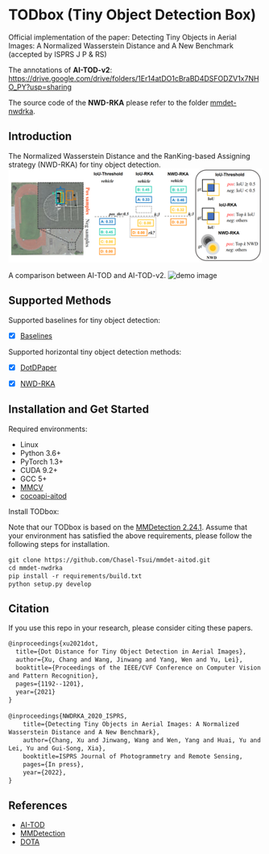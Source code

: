 # TODbox (Tiny Object Detection Box)
Official implementation of the paper: Detecting Tiny Objects in Aerial Images: A Normalized Wasserstein Distance and A New Benchmark (accepted by ISPRS J P & RS)

The annotations of **AI-TOD-v2**: https://drive.google.com/drive/folders/1Er14atDO1cBraBD4DSFODZV1x7NHO_PY?usp=sharing

The source code of the **NWD-RKA** please refer to the folder [mmdet-nwdrka](https://github.com/Chasel-Tsui/mmdet-aitod/tree/main/mmdet-nwdrka). 

## Introduction
The Normalized Wasserstein Distance and the RanKing-based Assigning strategy (NWD-RKA) for tiny object detection. 
![demo image](figures/nwdrka.PNG)

A comparison between AI-TOD and AI-TOD-v2.
![demo image](figures/fps2.gif)

## Supported Methods
Supported baselines for tiny object detection:
- [x] [Baselines](mmdet-nwdrka/configs_nwdrka/baseline)

Supported horizontal tiny object detection methods:
- [x] [DotD](mmdet-nwdrka/configs_nwdrka/nwd_rka)[Paper](https://openaccess.thecvf.com/content/CVPR2021W/EarthVision/html/Xu_Dot_Distance_for_Tiny_Object_Detection_in_Aerial_Images_CVPRW_2021_paper.html)
- [x] [NWD-RKA](mmdet-nwdrka/configs_nwdrka/nwd_rka)


## Installation and Get Started

Required environments:
* Linux
* Python 3.6+
* PyTorch 1.3+
* CUDA 9.2+
* GCC 5+
* [MMCV](https://mmcv.readthedocs.io/en/latest/#installation)
* [cocoapi-aitod](https://github.com/jwwangchn/cocoapi-aitod)


Install TODbox:

Note that our TODbox is based on the [MMDetection 2.24.1](https://github.com/open-mmlab/mmdetection). Assume that your environment has satisfied the above requirements, please follow the following steps for installation.

```shell script
git clone https://github.com/Chasel-Tsui/mmdet-aitod.git
cd mmdet-nwdrka
pip install -r requirements/build.txt
python setup.py develop
```

## Citation

If you use this repo in your research, please consider citing these papers.

```
@inproceedings{xu2021dot,
  title={Dot Distance for Tiny Object Detection in Aerial Images},
  author={Xu, Chang and Wang, Jinwang and Yang, Wen and Yu, Lei},
  booktitle={Proceedings of the IEEE/CVF Conference on Computer Vision and Pattern Recognition},
  pages={1192--1201},
  year={2021}
}

@inproceedings{NWDRKA_2020_ISPRS,
    title={Detecting Tiny Objects in Aerial Images: A Normalized Wasserstein Distance and A New Benchmark},
    author={Chang, Xu and Jinwang, Wang and Wen, Yang and Huai, Yu and Lei, Yu and Gui-Song, Xia},
    booktitle=ISPRS Journal of Photogrammetry and Remote Sensing,
    pages={In press},
    year={2022},
}
```

## References
* [AI-TOD](https://github.com/jwwangchn/AI-TOD)
* [MMDetection](https://github.com/open-mmlab/mmdetection)
* [DOTA](https://captain-whu.github.io/DOTA/index.html)




